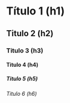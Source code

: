 
# Título 1 (h1)

## Titulo 2 (h2)

### Titulo 3 (h3)

#### Titulo 4 (h4)

##### Titulo 5 (h5)

###### Titulo 6 (h6)

